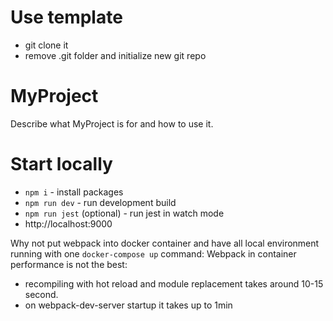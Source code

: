 # Use template
- git clone it
- remove .git folder and initialize new git repo

# MyProject
Describe what MyProject is for and how to use it.

# Start locally
- `npm i` - install packages
- `npm run dev` - run development build
- `npm run jest` (optional) - run jest in watch mode
- http://localhost:9000

Why not put webpack into docker container and have all local environment running
with one `docker-compose up` command:
Webpack in container performance is not the best:
- recompiling with hot reload and module replacement takes around 10-15 second.
- on webpack-dev-server startup it takes up to 1min
